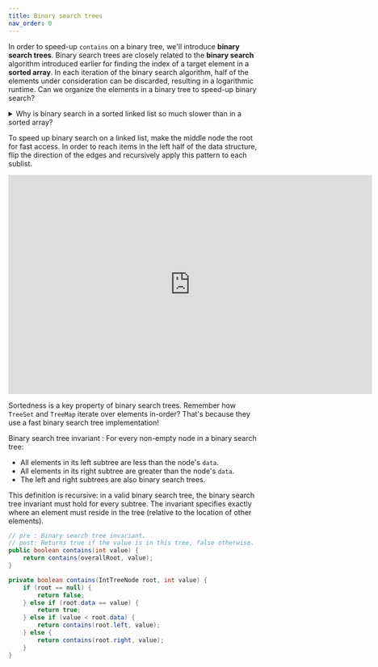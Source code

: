 ```yaml
---
title: Binary search trees
nav_order: 0
---
```


In order to speed-up `contains` on a binary tree, we'll introduce **binary search trees**. Binary search trees are closely related to the **binary search** algorithm introduced earlier for finding the index of a target element in a **sorted array**. In each iteration of the binary search algorithm, half of the elements under consideration can be discarded, resulting in a logarithmic runtime. Can we organize the elements in a binary tree to speed-up binary search?

<details markdown="1">
<summary>Why is binary search in a sorted linked list so much slower than in a sorted array?</summary>

While arrays provide fast random access to the element at a given index, linked lists need to iteratively/recursively traverse to the given index.
</details>

To speed up binary search on a linked list, make the middle node the root for fast access. In order to reach items in the left half of the data structure, flip the direction of the edges and recursively apply this pattern to each sublist.

<div style="--aspect-ratio: 720 / 405; --add-height: 29px"><iframe src="https://docs.google.com/presentation/d/e/2PACX-1vTGFBnc04g8rghiLpJWiM9VEINE9taRs5qZyM8ImLgi5zNBqpvEei0YWGwkj2pOgV2_SqmGAXRJKw4v/embed?start=false&loop=false&delayms=3000" frameborder="0" width="720" height="434" allowfullscreen="true" mozallowfullscreen="true" webkitallowfullscreen="true"></iframe></div>

Sortedness is a key property of binary search trees. Remember how `TreeSet` and `TreeMap` iterate over elements in-order? That's because they use a fast binary search tree implementation!

Binary search tree invariant
: For every non-empty node in a binary search tree:
  - All elements in its left subtree are less than the node's `data`.
  - All elements in its right subtree are greater than the node's `data`.
  - The left and right subtrees are also binary search trees.

This definition is recursive: in a valid binary search tree, the binary search tree invariant must hold for every subtree. The invariant specifies exactly where an element must reside in the tree (relative to the location of other elements).

```java
// pre : Binary search tree invariant.
// post: Returns true if the value is in this tree, false otherwise.
public boolean contains(int value) {
    return contains(overallRoot, value);
}

private boolean contains(IntTreeNode root, int value) {
    if (root == null) {
        return false;
    } else if (root.data == value) {
        return true;
    } else if (value < root.data) {
        return contains(root.left, value);
    } else {
        return contains(root.right, value);
    }
}
```
